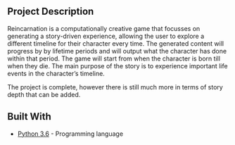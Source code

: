 ## Project Description
Reincarnation is a computationally creative game that focusses on generating a story-driven experience, allowing the user to explore a different timeline for their character every time. The generated content will progress by by lifetime periods and will output what the character has done within that period. The game will start from when the character is born till when they die. The main purpose of the story is to experience important life events in the character’s timeline. 

The project is complete, however there is still much more in terms of story depth that can be added.

## Built With

* [Python 3.6](https://www.python.org/) - Programming language
